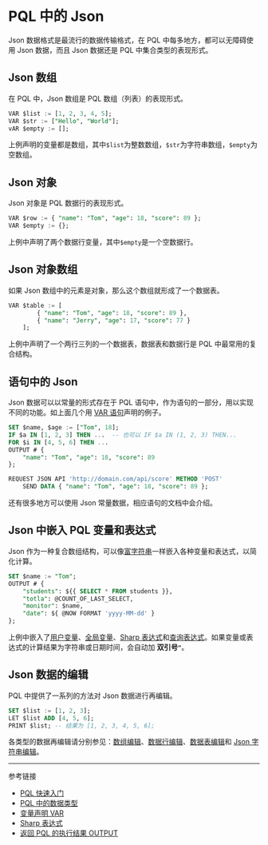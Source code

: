 # PQL 中的 Json

Json 数据格式是最流行的数据传输格式，在 PQL 中每多地方，都可以无障碍使用 Json 数据，而且 Json 数据还是 PQL 中集合类型的表现形式。

## Json 数组

在 PQL 中，Json 数组是 PQL 数组（列表）的表现形式。

```sql
VAR $list := [1, 2, 3, 4, 5];
VAR $str := ["Hello", "World"];
vAR $empty := [];
```

上例声明的变量都是数组，其中`$list`为整数数组，`$str`为字符串数组，`$empty`为空数组。

## Json 对象

Json 对象是 PQL 数据行的表现形式。

```sql
VAR $row := { "name": "Tom", "age": 18, "score": 89 };
VAR $empty := {};
```

上例中声明了两个数据行变量，其中`$empty`是一个空数据行。

## Json 对象数组

如果 Json 数组中的元素是对象，那么这个数组就形成了一个数据表。

```sql
VAR $table := [
        { "name": "Tom", "age": 18, "score": 89 },
        { "name": "Jerry", "age": 17, "score": 77 }
    ];
```

上例中声明了一个两行三列的一个数据表，数据表和数据行是 PQL 中最常用的复合结构。

## 语句中的 Json

Json 数据可以以常量的形式存在于 PQL 语句中，作为语句的一部分，用以实现不同的功能。如上面几个用 [VAR 语句](/pql/var.md)声明的例子。

```sql
SET $name, $age := ["Tom", 18];
IF $a IN [1, 2, 3] THEN ...  -- 也可以 IF $a IN (1, 2, 3) THEN...
FOR $i IN [4, 5, 6] THEN ...
OUTPUT # {
    "name": "Tom", "age": 18, "score": 89
};

REQUEST JSON API 'http://domain.com/api/score' METHOD 'POST'
    SEND DATA { "name": "Tom", "age": 18, "score": 89 };

```

还有很多地方可以使用 Json 常量数据，相应语句的文档中会介绍。

## Json 中嵌入 PQL 变量和表达式

Json 作为一种复合数组结构，可以像[富字符串](/pql/rich.md)一样嵌入各种变量和表达式，以简化计算。

```sql
SET $name := "Tom";
OUTPUT # {
    "students": ${{ SELECT * FROM students }},
    "totla": @COUNT_OF_LAST_SELECT,
    "monitor": $name,
    "date": ${ @NOW FORMAT 'yyyy-MM-dd' }
};
```

上例中嵌入了[用户变量](/pql/variable.md)、[全局变量](/pql/global-variable.md)、[Sharp 表达式](/pql/sharp.md)和[查询表达式](/pql/query.md)。如果变量或表达式的计算结果为字符串或日期时间，会自动加 **双引号`"`**。


## Json 数据的编辑

PQL 中提供了一系列的方法对 Json 数据进行再编辑。

```sql
SET $list := [1, 2, 3];
LET $list ADD [4, 5, 6];
PRINT $list; -- 结果为 [1, 2, 3, 4, 5, 6];
```

各类型的数据再编辑请分别参见：[数组编辑](/pql/sharp-array)、[数据行编辑](/pql/sharp-row)、[数据表编辑](/pql/sharp-table)和 [Json 字符串编辑](/pql/sharp-json)。

---
参考链接

* [PQL 快速入门](/pql/overview.md)
* [PQL 中的数据类型](/pql/datatype.md)
* [变量声明 VAR](/pql/var.md)
* [Sharp 表达式](/pql/sharp.md)
* [返回 PQL 的执行结果 OUTPUT](/pql/output.md)